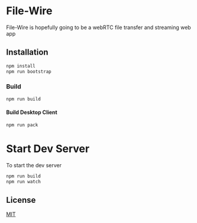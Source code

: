 # File-Wire

File-Wire is hopefully going to be a webRTC file transfer and streaming web app

## Installation
```bash
npm install
npm run bootstrap
```

### Build
```bash
npm run build
```

#### Build Desktop Client
```bash
npm run pack
```

# Start Dev Server
To start the dev server
```bash
npm run build
npm run watch
```


## License
[MIT](https://choosealicense.com/licenses/mit/)